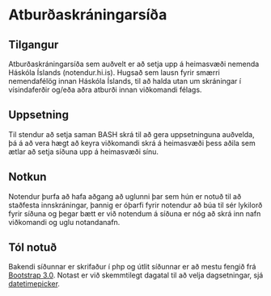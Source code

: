Atburðaskráningarsíða
=====================

Tilgangur
---------
Atburðaskráningarsíða sem auðvelt er að setja upp á heimasvæði nemenda Háskóla Íslands (notendur.hi.is).
Hugsað sem lausn fyrir smærri nemendafélög innan Háskóla Íslands, til að halda utan um skráningar í vísindaferðir og/eða aðra atburði innan viðkomandi félags.

Uppsetning
----------
Til stendur að setja saman BASH skrá til að gera uppsetninguna auðvelda, þá á að vera hægt að keyra viðkomandi skrá á heimasvæði þess aðila sem ætlar að setja síðuna upp á heimasvæði sínu.

Notkun
------
Notendur þurfa að hafa aðgang að uglunni þar sem hún er notuð til að staðfesta innskráningar, þannig er óþarfi fyrir notendur að búa til sér lykilorð fyrir síðuna og þegar bætt er við notendum á síðuna er nóg að skrá inn nafn viðkomandi og uglu notandanafn.

Tól notuð
---------
Bakendi síðunnar er skrifaður í php og útlit síðunnar er að mestu fengið frá <a href="http://getbootstrap.com/">Bootstrap 3.0</a>.
Notast er við skemmtilegt dagatal til að velja dagsetningar, sjá <a href="https://github.com/Eonasdan/bootstrap-datetimepicker">datetimepicker</a>.
